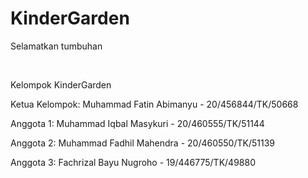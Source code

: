 # KinderGarden

Selamatkan tumbuhan

<br>

Kelompok KinderGarden

Ketua Kelompok: Muhammad Fatin Abimanyu - 20/456844/TK/50668

Anggota 1: Muhammad Iqbal Masykuri - 20/460555/TK/51144

Anggota 2: Muhammad Fadhil Mahendra - 20/460550/TK/51139

Anggota 3: Fachrizal Bayu Nugroho - 19/446775/TK/49880
